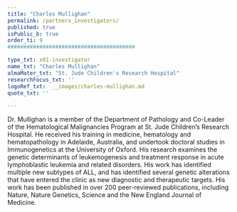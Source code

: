 ```yaml
---
title: "Charles Mullighan"
permalink: /partners_investigators/
published: true
isPublic_b: true
order_ti: 9
########################################

type_txt: x01-investigator
name_txt: "Charles Mullighan"
almaMater_txt: "St. Jude Children's Research Hospital"
researchFocus_txt: ''
logoRef_txt:  __images/charles-mullighan.md
quote_txt: ''

---
```


Dr. Mullighan is a member of the Department of Pathology and Co-Leader of the Hematological Malignancies Program at St. Jude Children’s Research Hospital. He received his training in medicine, hematology and hematopathology in Adelaide, Australia, and undertook doctoral studies in Immunogenetics at the University of Oxford. His research examines the genetic determinants of leukemogenesis and treatment response in acute lymphoblastic leukemia and related disorders. His work has identified multiple new subtypes of ALL, and has identified several genetic alterations that have entered the clinic as new diagnostic and therapeutic targets. His work has been published in over 200 peer-reviewed publications, including Nature, Nature Genetics, Science and the New England Journal of Medicine.

